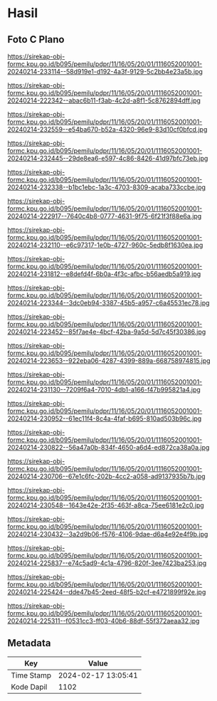 # Hasil

## Foto C Plano

https://sirekap-obj-formc.kpu.go.id/b095/pemilu/pdpr/11/16/05/20/01/1116052001001-20240214-233114--58d919e1-d192-4a3f-9129-5c2bb4e23a5b.jpg

https://sirekap-obj-formc.kpu.go.id/b095/pemilu/pdpr/11/16/05/20/01/1116052001001-20240214-222342--abac6b11-f3ab-4c2d-a8f1-5c8762894dff.jpg

https://sirekap-obj-formc.kpu.go.id/b095/pemilu/pdpr/11/16/05/20/01/1116052001001-20240214-232559--e54ba670-b52a-4320-96e9-83d10cf0bfcd.jpg

https://sirekap-obj-formc.kpu.go.id/b095/pemilu/pdpr/11/16/05/20/01/1116052001001-20240214-232445--29de8ea6-e597-4c86-8426-41d97bfc73eb.jpg

https://sirekap-obj-formc.kpu.go.id/b095/pemilu/pdpr/11/16/05/20/01/1116052001001-20240214-232338--b1bc1ebc-1a3c-4703-8309-acaba733ccbe.jpg

https://sirekap-obj-formc.kpu.go.id/b095/pemilu/pdpr/11/16/05/20/01/1116052001001-20240214-222917--7640c4b8-0777-4631-9f75-6f21f3f88e6a.jpg

https://sirekap-obj-formc.kpu.go.id/b095/pemilu/pdpr/11/16/05/20/01/1116052001001-20240214-232110--e6c97317-1e0b-4727-960c-5edb8f1630ea.jpg

https://sirekap-obj-formc.kpu.go.id/b095/pemilu/pdpr/11/16/05/20/01/1116052001001-20240214-231812--e8defd4f-6b0a-4f3c-afbc-b56aedb5a919.jpg

https://sirekap-obj-formc.kpu.go.id/b095/pemilu/pdpr/11/16/05/20/01/1116052001001-20240214-223344--3dc0eb94-3387-45b5-a957-c6a45531ec78.jpg

https://sirekap-obj-formc.kpu.go.id/b095/pemilu/pdpr/11/16/05/20/01/1116052001001-20240214-223452--85f7ae4e-4bcf-42ba-9a5d-5d7c45f30386.jpg

https://sirekap-obj-formc.kpu.go.id/b095/pemilu/pdpr/11/16/05/20/01/1116052001001-20240214-223653--922eba06-4287-4399-889a-668758974815.jpg

https://sirekap-obj-formc.kpu.go.id/b095/pemilu/pdpr/11/16/05/20/01/1116052001001-20240214-231130--7209f6a4-7010-4db1-a166-f47b995821a4.jpg

https://sirekap-obj-formc.kpu.go.id/b095/pemilu/pdpr/11/16/05/20/01/1116052001001-20240214-230952--61ec11f4-8c4a-4faf-b695-810ad503b96c.jpg

https://sirekap-obj-formc.kpu.go.id/b095/pemilu/pdpr/11/16/05/20/01/1116052001001-20240214-230822--56a47a0b-834f-4650-a6d4-ed872ca38a0a.jpg

https://sirekap-obj-formc.kpu.go.id/b095/pemilu/pdpr/11/16/05/20/01/1116052001001-20240214-230706--67e1c6fc-202b-4cc2-a058-ad9137935b7b.jpg

https://sirekap-obj-formc.kpu.go.id/b095/pemilu/pdpr/11/16/05/20/01/1116052001001-20240214-230548--1643e42e-2f35-463f-a8ca-75ee6181e2c0.jpg

https://sirekap-obj-formc.kpu.go.id/b095/pemilu/pdpr/11/16/05/20/01/1116052001001-20240214-230432--3a2d9b06-f576-4106-9dae-d6a4e92e4f9b.jpg

https://sirekap-obj-formc.kpu.go.id/b095/pemilu/pdpr/11/16/05/20/01/1116052001001-20240214-225837--e74c5ad9-4c1a-4796-820f-3ee7423ba253.jpg

https://sirekap-obj-formc.kpu.go.id/b095/pemilu/pdpr/11/16/05/20/01/1116052001001-20240214-225424--dde47b45-2eed-48f5-b2cf-e4721899f92e.jpg

https://sirekap-obj-formc.kpu.go.id/b095/pemilu/pdpr/11/16/05/20/01/1116052001001-20240214-225311--f0531cc3-ff03-40b6-88df-55f372aeaa32.jpg


## Metadata

| Key        | Value               |
| ---------- | ------------------- |
| Time Stamp | 2024-02-17 13:05:41 |
| Kode Dapil | 1102                |



